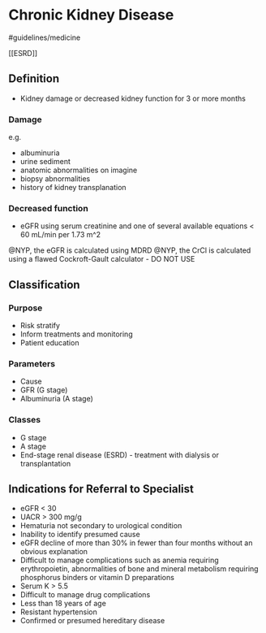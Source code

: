 # Chronic Kidney Disease
#guidelines/medicine

[[ESRD]]

## Definition
* Kidney damage or decreased kidney function for 3 or more months

### Damage
e.g.
* albuminuria
* urine sediment
* anatomic abnormalities on imagine
* biopsy abnormalities
* history of kidney transplanation

### Decreased function
* eGFR using serum creatinine and one of several available equations < 60 mL/min per 1.73 m^2

@NYP, the eGFR is calculated using MDRD
@NYP, the CrCl is calculated using a flawed Cockroft-Gault calculator - DO NOT USE

## Classification
### Purpose
* Risk stratify
* Inform treatments and monitoring
* Patient education

### Parameters
* Cause
* GFR (G stage)
* Albuminuria (A stage)

### Classes
* G stage
* A stage
* End-stage renal disease (ESRD) - treatment with dialysis or transplantation

## Indications for Referral to Specialist
* eGFR < 30
* UACR > 300 mg/g
* Hematuria not secondary to urological condition
* Inability to identify presumed cause
* eGFR decline of more than 30% in fewer than four months without an obvious explanation
* Difficult to manage complications such as anemia requiring erythropoietin, abnormalities of bone and mineral metabolism requiring phosphorus binders or vitamin D preparations
* Serum K > 5.5
* Difficult to manage drug complications
* Less than 18 years of age
* Resistant hypertension
* Confirmed or presumed hereditary disease
